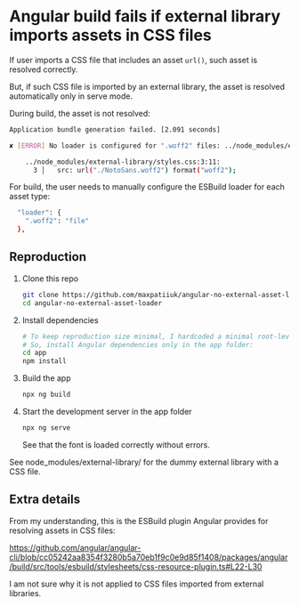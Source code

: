 # Angular build fails if external library imports assets in CSS files

If user imports a CSS file that includes an asset `url()`, such asset is resolved correctly.

But, if such CSS file is imported by an external library, the asset is resolved automatically only in serve mode.

During build, the asset is not resolved:

```sh
Application bundle generation failed. [2.091 seconds]

✘ [ERROR] No loader is configured for ".woff2" files: ../node_modules/external-library/NotoSans.woff2

    ../node_modules/external-library/styles.css:3:11:
      3 │   src: url("./NotoSans.woff2") format("woff2");
```

For build, the user needs to manually configure the ESBuild loader for each asset type:

```sh
  "loader": {
    ".woff2": "file"
  },
```

## Reproduction

1. Clone this repo

   ```sh
   git clone https://github.com/maxpatiiuk/angular-no-external-asset-loader
   cd angular-no-external-asset-loader
   ```

2. Install dependencies

   ```sh
   # To keep reproduction size minimal, I hardcoded a minimal root-level node_modules
   # So, install Angular dependencies only in the app folder:
   cd app
   npm install
   ```

3. Build the app

   ```sh
   npx ng build
   ```

4. Start the development server in the app folder

   ```sh
   npx ng serve
   ```

   See that the font is loaded correctly without errors.

See node_modules/external-library/ for the dummy external library with a CSS
file.

## Extra details

From my understanding, this is the ESBuild plugin Angular provides for resolving assets in CSS files:

https://github.com/angular/angular-cli/blob/cc05242aa8354f3280b5a70eb1f9c0e9d85f1408/packages/angular/build/src/tools/esbuild/stylesheets/css-resource-plugin.ts#L22-L30

I am not sure why it is not applied to CSS files imported from external libraries.

